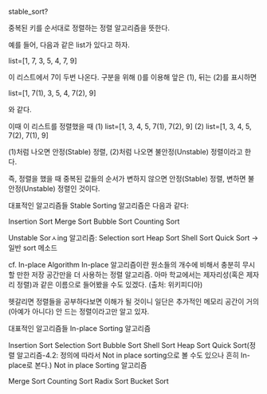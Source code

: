 stable_sort?


중복된 키를 순서대로 정렬하는 정렬 알고리즘을 뜻한다.

예를 들어, 다음과 같은 list가 있다고 하자.

list=[1, 7, 3, 5, 4, 7, 9]

이 리스트에서 7이 두번 나온다. 구분을 위해 ()를 이용해 앞은 (1), 뒤는 (2)를 표시하면

list=[1, 7(1), 3, 5, 4, 7(2), 9]

와 같다.

이때 이 리스트를 정렬했을 때
(1) list=[1, 3, 4, 5, 7(1), 7(2), 9]
(2) list=[1, 3, 4, 5, 7(2), 7(1), 9]

(1)처럼 나오면 안정(Stable) 정렬, (2)처럼 나오면 불안정(Unstable) 정렬이라고 한다.

즉, 정렬을 했을 때 중복된 값들의 순서가 변하지 않으면 안정(Stable) 정렬, 변하면 불안정(Unstable) 정렬인 것이다.

대표적인 알고리즘들
Stable Sorting 알고리즘은 다음과 같다:

Insertion Sort
Merge Sort
Bubble Sort
Counting Sort

Unstable Sorㅅing 알고리즘:
Selection sort
Heap Sort
Shell Sort
Quick Sort -> 일반 sort 메소드


cf. In-place Algorithm
In-place 알고리즘이란 원소들의 개수에 비해서 충분히 무시할 만한 저장 공간만을 더 사용하는 정렬 알고리즘. 아마 학교에서는 제자리성(혹은 제자리 정렬)과 같은 이름으로 들어봤을 수도 있겠다. (출처: 위키피디아)

헷갈리면 정렬들을 공부하다보면 이해가 될 것이니 일단은 추가적인 메모리 공간이 거의(아예가 아니다) 안 드는 정렬이라고만 알고 있자.

대표적인 알고리즘들
In-place Sorting 알고리즘

Insertion Sort
Selection Sort
Bubble Sort
Shell Sort
Heap Sort
Quick Sort(정렬 알고리즘-4.2: 정의에 따라서 Not in place sorting으로 볼 수도 있으나 흔히 In-place로 본다.)
Not in place Sorting 알고리즘

Merge Sort
Counting Sort
Radix Sort
Bucket Sort
